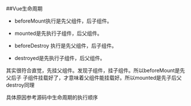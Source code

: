 ##Vue生命周期
* beforeMount执行是先父组件，后子组件。
* mounted是先执行子组件，后父组件。

* beforeDestroy 执行是先父组件，后子组件。
* destroyed是先执行子组件，后父组件。

其实很符合直觉，先挂父组件。发现子组件，挂子组件。所以beforeMount是先父后子
子组件挂载好了，才意味着父组件能挂载好。所以mounted是先子后父
destroy同理

具体原因参考源码中生命周期的执行顺序
